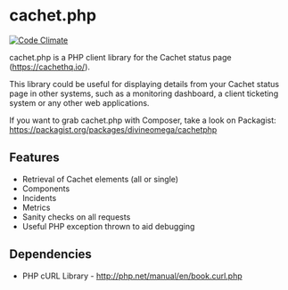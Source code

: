 # cachet.php

[![Code Climate](https://codeclimate.com/github/DivineOmega/cachet.php/badges/gpa.svg)](https://codeclimate.com/github/DivineOmega/cachet.php)

cachet.php is a PHP client library for the Cachet status page (https://cachethq.io/).

This library could be useful for displaying details from your Cachet status page in other systems, such as a monitoring dashboard, a client ticketing system or any other web applications.

If you want to grab cachet.php with Composer, take a look on Packagist: https://packagist.org/packages/divineomega/cachetphp

## Features

* Retrieval of Cachet elements (all or single)
 * Components
 * Incidents
 * Metrics
* Sanity checks on all requests
* Useful PHP exception thrown to aid debugging

## Dependencies

* PHP cURL Library - http://php.net/manual/en/book.curl.php

